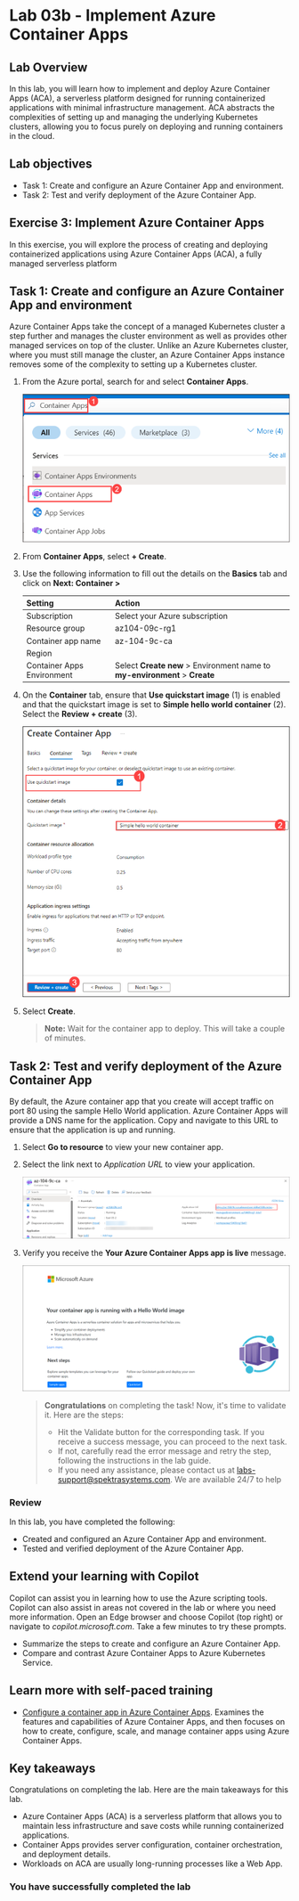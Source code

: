 # Lab 03b - Implement Azure Container Apps

## Lab Overview

In this lab, you will learn how to implement and deploy Azure Container Apps (ACA), a serverless platform designed for running containerized applications with minimal infrastructure management. ACA abstracts the complexities of setting up and managing the underlying Kubernetes clusters, allowing you to focus purely on deploying and running containers in the cloud.

## Lab objectives

- Task 1: Create and configure an Azure Container App and environment.
- Task 2: Test and verify deployment of the Azure Container App.

## Exercise 3: Implement Azure Container Apps

In this exercise, you will explore the process of creating and deploying containerized applications using Azure Container Apps (ACA), a fully managed serverless platform

## Task 1: Create and configure an Azure Container App and environment

Azure Container Apps take the concept of a managed Kubernetes cluster a step further and manages the cluster environment as well as provides other managed services on top of the cluster. Unlike an Azure Kubernetes cluster, where you must still manage the cluster, an Azure Container Apps instance removes some of the complexity to setting up a Kubernetes cluster.

1. From the Azure portal, search for and select **Container Apps**.

   ![image](./media/l9-image29.png)
   
1. From **Container Apps**, select **+ Create**.

1. Use the following information to fill out the details on the **Basics** tab and click on **Next: Container >**

    | Setting | Action |
    |---|---|
    | Subscription | Select your Azure subscription |
    | Resource group | az104-09c-rg1 |
    | Container app name |  az-104-9c-ca |
    | Region    | **<inject key="Region" enableCopy="false" />** |
    | Container Apps Environment |  Select **Create new** > Environment name to **my-environment** > **Create** |
   
1. On the **Container** tab, ensure that **Use quickstart image** (1) is enabled and that the quickstart image is set to **Simple hello world container** (2). Select the **Review + create** (3). 

   ![image](./media/az-104z3.png)

1. Select **Create**.

    >**Note:** Wait for the container app to deploy. This will take a couple of minutes. 
 
## Task 2: Test and verify deployment of the Azure Container App

By default, the Azure container app that you create will accept traffic on port 80 using the sample Hello World application. Azure Container Apps will provide a DNS name for the application. Copy and navigate to this URL to ensure that the application is up and running.

1. Select **Go to resource** to view your new container app.

1. Select the link next to *Application URL* to view your application.

   ![image](./media/l9-image30.png)

1. Verify you receive the **Your Azure Container Apps app is live** message.
   
   ![image](./media/lab09-new-6.png)

   > **Congratulations** on completing the task! Now, it's time to validate it. Here are the steps:
   > - Hit the Validate button for the corresponding task. If you receive a success message, you can proceed to the next task. 
   > - If not, carefully read the error message and retry the step, following the instructions in the lab guide.
   > - If you need any assistance, please contact us at labs-support@spektrasystems.com. We are available 24/7 to help

   <validation step="a44b06f7-b794-410a-8f4a-149c92269c02" />

### Review
In this lab, you have completed the following:

- Created and configured an Azure Container App and environment.
- Tested and verified deployment of the Azure Container App.

## Extend your learning with Copilot
Copilot can assist you in learning how to use the Azure scripting tools. Copilot can also assist in areas not covered in the lab or where you need more information. Open an Edge browser and choose Copilot (top right) or navigate to *copilot.microsoft.com*. Take a few minutes to try these prompts.

+ Summarize the steps to create and configure an Azure Container App.
+ Compare and contrast Azure Container Apps to Azure Kubernetes Service.

## Learn more with self-paced training

+ [Configure a container app in Azure Container Apps](https://learn.microsoft.com/training/modules/configure-container-app-azure-container-apps/). Examines the features and capabilities of Azure Container Apps, and then focuses on how to create, configure, scale, and manage container apps using Azure Container Apps.

## Key takeaways

Congratulations on completing the lab. Here are the main takeaways for this lab. 

+ Azure Container Apps (ACA) is a serverless platform that allows you to maintain less infrastructure and save costs while running containerized applications.
+ Container Apps provides server configuration, container orchestration, and deployment details. 
+ Workloads on ACA are usually long-running processes like a Web App.

### You have successfully completed the lab


     
